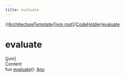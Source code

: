```yaml
---
title: evaluate -
---
```

//[ArchitectureTemplate](../../index.md)/[[jvm root]](../index.md)/[CodeHolder](index.md)/[evaluate](evaluate.md)



# evaluate  
[jvm]  
Content  
fun [evaluate](evaluate.md)(): [Any](https://kotlinlang.org/api/latest/jvm/stdlib/kotlin/-any/index.html)  




